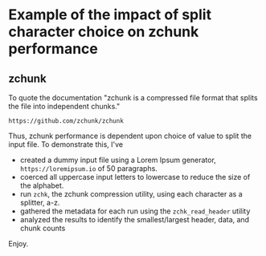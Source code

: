 # Example of the impact of split character choice on zchunk performance


## zchunk

To quote the documentation "zchunk is a compressed file format that splits the file into independent chunks."
```
https://github.com/zchunk/zchunk
```
Thus, zchunk performance is dependent upon choice of value to split the input file.
To demonstrate this, I've 
- created a dummy input file using a Lorem Ipsum generator, ```https://loremipsum.io``` of 50 paragraphs.
- coerced all uppercase input letters to lowercase to reduce the size of the alphabet.
- run ```zchk```, the zchunk compression utility, using each character as a splitter, a-z.
- gathered the metadata for each run using the ```zchk_read_header``` utility
- analyzed the results to identify the smallest/largest header, data, and chunk counts


Enjoy.

